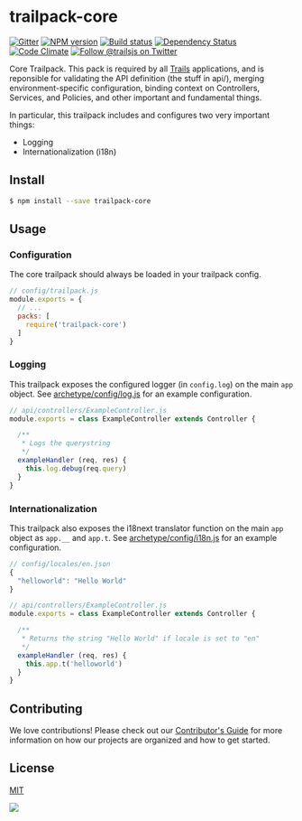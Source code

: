 # trailpack-core

[![Gitter][gitter-image]][gitter-url]
[![NPM version][npm-image]][npm-url]
[![Build status][ci-image]][ci-url]
[![Dependency Status][daviddm-image]][daviddm-url]
[![Code Climate][codeclimate-image]][codeclimate-url]
[![Follow @trailsjs on Twitter][twitter-image]][twitter-url]

Core Trailpack. This pack is required by all [Trails](http://trailsjs.io)
applications, and is reponsible for validating the API definition (the stuff in
api/), merging environment-specific configuration, binding context on
Controllers, Services, and Policies, and other important and fundamental
things.

In particular, this trailpack includes and configures two very important
things:
- Logging
- Internationalization (i18n)

## Install

```sh
$ npm install --save trailpack-core
```

## Usage

### Configuration
The core trailpack should always be loaded in your trailpack config.

```js
// config/trailpack.js
module.exports = {
  // ...
  packs: [
    require('trailpack-core')
  ]
}
```

### Logging
This trailpack exposes the configured logger (in `config.log`) on the main `app`
object. See [archetype/config/log.js](https://github.com/trailsjs/trailpack-core/tree/master/archetype/config/log.js)
for an example configuration.

```js
// api/controllers/ExampleController.js
module.exports = class ExampleController extends Controller {

  /**
   * Logs the querystring
   */
  exampleHandler (req, res) {
    this.log.debug(req.query)
  }
}
```

### Internationalization
This trailpack also exposes the i18next translator function on the main `app`
object as `app.__` and `app.t`. See [archetype/config/i18n.js](https://github.com/trailsjs/trailpack-core/tree/master/archetype/config)
for an example configuration.

```js
// config/locales/en.json
{
  "helloworld": "Hello World"
}
```

```js
// api/controllers/ExampleController.js
module.exports = class ExampleController extends Controller {

  /**
   * Returns the string "Hello World" if locale is set to "en"
   */
  exampleHandler (req, res) {
    this.app.t('helloworld')
  }
}
```

## Contributing
We love contributions! Please check out our [Contributor's Guide](https://github.com/trailsjs/trails/blob/master/CONTRIBUTING.md) for more
information on how our projects are organized and how to get started.

## License
[MIT](https://github.com/trailsjs/trailpack-core/blob/master/LICENSE)

<img src="http://i.imgur.com/dCjNisP.png">

[npm-image]: https://img.shields.io/npm/v/trailpack-core.svg?style=flat-square
[npm-url]: https://npmjs.org/package/trailpack-core
[ci-image]: https://img.shields.io/travis/trailsjs/trailpack-core/master.svg?style=flat-square
[ci-url]: https://travis-ci.org/trailsjs/trailpack-core
[daviddm-image]: http://img.shields.io/david/trailsjs/trailpack-core.svg?style=flat-square
[daviddm-url]: https://david-dm.org/trailsjs/trailpack-core
[codeclimate-image]: https://img.shields.io/codeclimate/github/trailsjs/trailpack-core.svg?style=flat-square
[codeclimate-url]: https://codeclimate.com/github/trailsjs/trailpack-core
[gitter-image]: http://img.shields.io/badge/+%20GITTER-JOIN%20CHAT%20%E2%86%92-1DCE73.svg?style=flat-square
[gitter-url]: https://gitter.im/trailsjs/trails
[twitter-image]: https://img.shields.io/twitter/follow/trailsjs.svg?style=social
[twitter-url]: https://twitter.com/trailsjs

